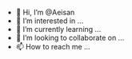 - 👋 Hi, I’m @Aeisan
- 👀 I’m interested in ...
- 🌱 I’m currently learning ...
- 💞️ I’m looking to collaborate on ...
- 📫 How to reach me ...

<!---
Aeisan/Aeisan is a ✨ special ✨ repository because its `README.md` (this file) appears on your GitHub profile.
You can click the Preview link to take a look at your changes.
--->
